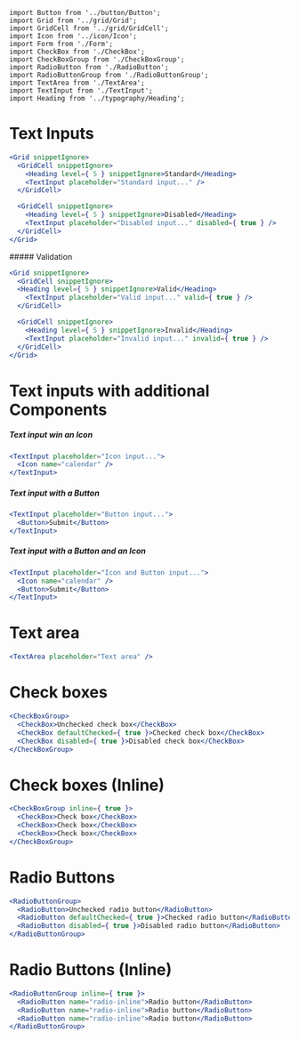 ```imports
import Button from '../button/Button';
import Grid from '../grid/Grid';
import GridCell from '../grid/GridCell';
import Icon from '../icon/Icon';
import Form from './Form';
import CheckBox from './CheckBox';
import CheckBoxGroup from './CheckBoxGroup';
import RadioButton from './RadioButton';
import RadioButtonGroup from './RadioButtonGroup';
import TextArea from './TextArea';
import TextInput from './TextInput';
import Heading from '../typography/Heading';
```


# Text Inputs

```jsx
<Grid snippetIgnore>
  <GridCell snippetIgnore>
    <Heading level={ 5 } snippetIgnore>Standard</Heading>
    <TextInput placeholder="Standard input..." />
  </GridCell>

  <GridCell snippetIgnore>
    <Heading level={ 5 } snippetIgnore>Disabled</Heading>
    <TextInput placeholder="Disabled input..." disabled={ true } />
  </GridCell>
</Grid>
```

##### Validation
```jsx
<Grid snippetIgnore>
  <GridCell snippetIgnore>
  <Heading level={ 5 } snippetIgnore>Valid</Heading>
    <TextInput placeholder="Valid input..." valid={ true } />
  </GridCell>

  <GridCell snippetIgnore>
    <Heading level={ 5 } snippetIgnore>Invalid</Heading>
    <TextInput placeholder="Invalid input..." invalid={ true } />
  </GridCell>
</Grid>
```


# Text inputs with additional Components

##### Text input win an Icon
```jsx
<TextInput placeholder="Icon input...">
  <Icon name="calendar" />
</TextInput>
```

##### Text input with a Button
```jsx
<TextInput placeholder="Button input...">
  <Button>Submit</Button>
</TextInput>
```

##### Text input with a Button and an Icon
```jsx
<TextInput placeholder="Icon and Button input...">
  <Icon name="calendar" />
  <Button>Submit</Button>
</TextInput>
```


# Text area
```jsx
<TextArea placeholder="Text area" />
```


# Check boxes
```jsx
<CheckBoxGroup>
  <CheckBox>Unchecked check box</CheckBox>
  <CheckBox defaultChecked={ true }>Checked check box</CheckBox>
  <CheckBox disabled={ true }>Disabled check box</CheckBox>
</CheckBoxGroup>
```

# Check boxes (Inline)
```jsx
<CheckBoxGroup inline={ true }>
  <CheckBox>Check box</CheckBox>
  <CheckBox>Check box</CheckBox>
  <CheckBox>Check box</CheckBox>
</CheckBoxGroup>
```


# Radio Buttons
```jsx
<RadioButtonGroup>
  <RadioButton>Unchecked radio button</RadioButton>
  <RadioButton defaultChecked={ true }>Checked radio button</RadioButton>
  <RadioButton disabled={ true }>Disabled radio button</RadioButton>
</RadioButtonGroup>
```

# Radio Buttons (Inline)
```jsx
<RadioButtonGroup inline={ true }>
  <RadioButton name="radio-inline">Radio button</RadioButton>
  <RadioButton name="radio-inline">Radio button</RadioButton>
  <RadioButton name="radio-inline">Radio button</RadioButton>
</RadioButtonGroup>
```

